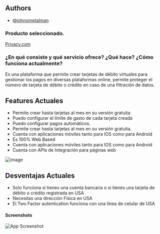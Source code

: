 
## Authors

- [@johnometalman](https://www.github.com/johnometalman)

  
### Producto seleccionado.

[Privacy.com](https://www.privacy.comn)



### ¿En qué consiste y qué servicio ofrece? ¿Qué hace? ¿Cómo funciona actualmente?
Es una plataforma que permite crear tarjetas de débito virtuales para gestionar los pagos en diversas plataformas online, permite proteger el número de tarjeta de débito o crédito en caso de una filtración de datos. 
  
## Features Actuales

- Permite crear hasta tarjetas al mes en su versión gratuita
- Puedo configurar el límite de gasto de cada tarjeta creada
- Puedo configurar pagos automáticos. 
- Permite crear hasta tarjetas al mes en su versión gratuita.
- Cuenta con aplicaciones móviles tanto para IOS como para Android
- Es 100% Web Based
- Cuenta con aplicaciones móviles tanto para IOS como para Android
- Cuenta con APIs de Integración para páginas web



![image](https://user-images.githubusercontent.com/72485462/121759955-d97f7180-caed-11eb-8ce9-0a1206e88842.png)

## Desventajas Actuales
- Solo funciona si tienes una cuenta bancaria o si tienes una tarjeta de débito o crédito registrada en USA
- Necesitas una dirección Física en USA
- El Two Factor autentication funciona con una línea de celular de USA
  
#### Screenshots

![App Screenshot](https://i.ibb.co/d5x3sc5/3.jpg)

  
